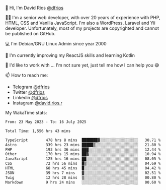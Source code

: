 👋 Hi, I'm David Rios [@dfrios](https://github.com/dfrios)

👨‍💻 I'm a senior web developer, with over 20 years of experience with PHP, HTML, CSS and Vanilla JavaScript. I'm also a WordPress, Laravel and Yii developer. Unfortunately, most of my projects are copyrighted and cannot be published on GitHub.

💻 I'm Debian/GNU Linux Admin since year 2000

🌱 I'm currently improving my ReactJS skills and learning Kotlin

💞️ I'd like to work with ... I'm not sure yet, just tell me how I can help you 😅


📫 How to reach me:
* Telegram [@dfrios](https://t.me/dfrios)
* Twitter [@dfrios](https://twitter.com/dfrios)
* Linkedin [@dfrios](https://linkedin.com/in/dfrios)
* Instagram [@david.rios.r](https://instagram.com/david.rios.r)



My WakaTime stats:
<!--START_SECTION:waka-->

```txt
From: 23 May 2023 - To: 16 July 2025

Total Time: 1,556 hrs 43 mins

TypeScript        478 hrs 8 mins  ███████▓░░░░░░░░░░░░░░░░░   30.71 %
Astro             339 hrs 23 mins █████▒░░░░░░░░░░░░░░░░░░░   21.80 %
PHP               193 hrs 36 mins ███░░░░░░░░░░░░░░░░░░░░░░   12.44 %
Other             170 hrs 15 mins ██▓░░░░░░░░░░░░░░░░░░░░░░   10.94 %
JavaScript        125 hrs 16 mins ██░░░░░░░░░░░░░░░░░░░░░░░   08.05 %
CSS               72 hrs 56 mins  █▒░░░░░░░░░░░░░░░░░░░░░░░   04.69 %
HTML              68 hrs 45 mins  █░░░░░░░░░░░░░░░░░░░░░░░░   04.42 %
JSON              39 hrs 7 mins   ▓░░░░░░░░░░░░░░░░░░░░░░░░   02.51 %
Twig              12 hrs 28 mins  ▒░░░░░░░░░░░░░░░░░░░░░░░░   00.80 %
Markdown          9 hrs 24 mins   ░░░░░░░░░░░░░░░░░░░░░░░░░   00.60 %
```

<!--END_SECTION:waka-->
